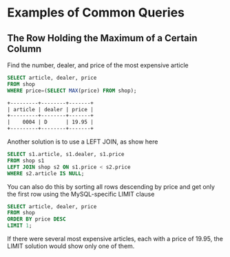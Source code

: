 # Examples of Common Queries

## The Row Holding the Maximum of a Certain Column

Find the number, dealer, and price of the most expensive article

```sql
SELECT article, dealer, price
FROM shop
WHERE price=(SELECT MAX(price) FROM shop);
```

```txt
+---------+--------+-------+
| article | dealer | price |
+---------+--------+-------+
|    0004 | D      | 19.95 |
+---------+--------+-------+
```

Another solution is to use a LEFT JOIN, as show here
```sql
SELECT s1.article, s1.dealer, s1.price
FROM shop s1
LEFT JOIN shop s2 ON s1.price < s2.price
WHERE s2.article IS NULL;
```

You can also do this by sorting all rows descending by price and get only the first row using the MySQL-specific LIMIT clause

```sql
SELECT article, dealer, price
FROM shop
ORDER BY price DESC
LIMIT 1;
```
If there were several most expensive articles, each with a price of 19.95, the LIMIT solution would show only one of them.